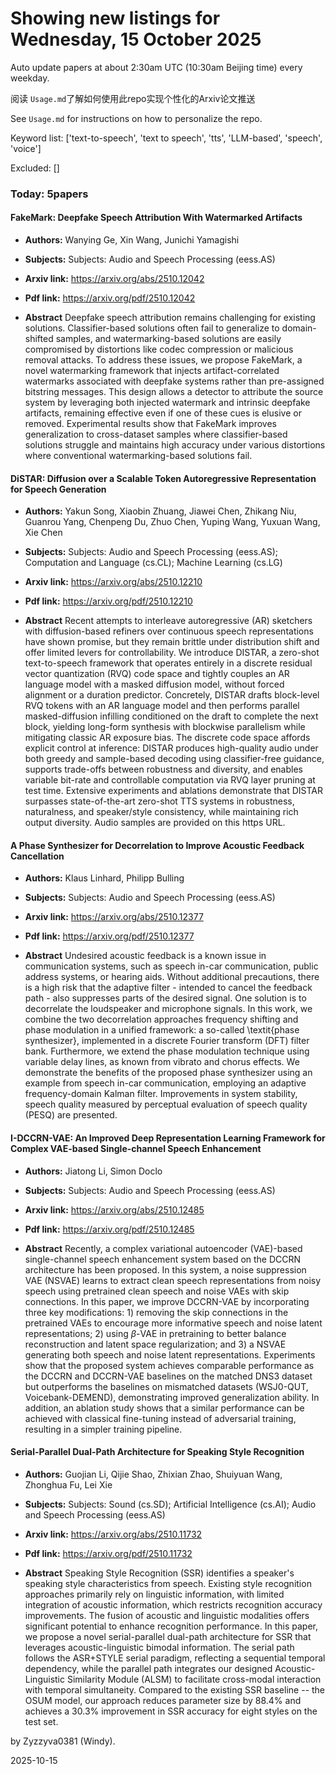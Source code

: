 # Showing new listings for Wednesday, 15 October 2025
Auto update papers at about 2:30am UTC (10:30am Beijing time) every weekday.


阅读 `Usage.md`了解如何使用此repo实现个性化的Arxiv论文推送

See `Usage.md` for instructions on how to personalize the repo. 


Keyword list: ['text-to-speech', 'text to speech', 'tts', 'LLM-based', 'speech', 'voice']


Excluded: []


### Today: 5papers 
#### FakeMark: Deepfake Speech Attribution With Watermarked Artifacts
 - **Authors:** Wanying Ge, Xin Wang, Junichi Yamagishi
 - **Subjects:** Subjects:
Audio and Speech Processing (eess.AS)
 - **Arxiv link:** https://arxiv.org/abs/2510.12042

 - **Pdf link:** https://arxiv.org/pdf/2510.12042

 - **Abstract**
 Deepfake speech attribution remains challenging for existing solutions. Classifier-based solutions often fail to generalize to domain-shifted samples, and watermarking-based solutions are easily compromised by distortions like codec compression or malicious removal attacks. To address these issues, we propose FakeMark, a novel watermarking framework that injects artifact-correlated watermarks associated with deepfake systems rather than pre-assigned bitstring messages. This design allows a detector to attribute the source system by leveraging both injected watermark and intrinsic deepfake artifacts, remaining effective even if one of these cues is elusive or removed. Experimental results show that FakeMark improves generalization to cross-dataset samples where classifier-based solutions struggle and maintains high accuracy under various distortions where conventional watermarking-based solutions fail.
#### DiSTAR: Diffusion over a Scalable Token Autoregressive Representation for Speech Generation
 - **Authors:** Yakun Song, Xiaobin Zhuang, Jiawei Chen, Zhikang Niu, Guanrou Yang, Chenpeng Du, Zhuo Chen, Yuping Wang, Yuxuan Wang, Xie Chen
 - **Subjects:** Subjects:
Audio and Speech Processing (eess.AS); Computation and Language (cs.CL); Machine Learning (cs.LG)
 - **Arxiv link:** https://arxiv.org/abs/2510.12210

 - **Pdf link:** https://arxiv.org/pdf/2510.12210

 - **Abstract**
 Recent attempts to interleave autoregressive (AR) sketchers with diffusion-based refiners over continuous speech representations have shown promise, but they remain brittle under distribution shift and offer limited levers for controllability. We introduce DISTAR, a zero-shot text-to-speech framework that operates entirely in a discrete residual vector quantization (RVQ) code space and tightly couples an AR language model with a masked diffusion model, without forced alignment or a duration predictor. Concretely, DISTAR drafts block-level RVQ tokens with an AR language model and then performs parallel masked-diffusion infilling conditioned on the draft to complete the next block, yielding long-form synthesis with blockwise parallelism while mitigating classic AR exposure bias. The discrete code space affords explicit control at inference: DISTAR produces high-quality audio under both greedy and sample-based decoding using classifier-free guidance, supports trade-offs between robustness and diversity, and enables variable bit-rate and controllable computation via RVQ layer pruning at test time. Extensive experiments and ablations demonstrate that DISTAR surpasses state-of-the-art zero-shot TTS systems in robustness, naturalness, and speaker/style consistency, while maintaining rich output diversity. Audio samples are provided on this https URL.
#### A Phase Synthesizer for Decorrelation to Improve Acoustic Feedback Cancellation
 - **Authors:** Klaus Linhard, Philipp Bulling
 - **Subjects:** Subjects:
Audio and Speech Processing (eess.AS)
 - **Arxiv link:** https://arxiv.org/abs/2510.12377

 - **Pdf link:** https://arxiv.org/pdf/2510.12377

 - **Abstract**
 Undesired acoustic feedback is a known issue in communication systems, such as speech in-car communication, public address systems, or hearing aids. Without additional precautions, there is a high risk that the adaptive filter - intended to cancel the feedback path - also suppresses parts of the desired signal. One solution is to decorrelate the loudspeaker and microphone signals. In this work, we combine the two decorrelation approaches frequency shifting and phase modulation in a unified framework: a so-called \textit{phase synthesizer}, implemented in a discrete Fourier transform (DFT) filter bank. Furthermore, we extend the phase modulation technique using variable delay lines, as known from vibrato and chorus effects. We demonstrate the benefits of the proposed phase synthesizer using an example from speech in-car communication, employing an adaptive frequency-domain Kalman filter. Improvements in system stability, speech quality measured by perceptual evaluation of speech quality (PESQ) are presented.
#### I-DCCRN-VAE: An Improved Deep Representation Learning Framework for Complex VAE-based Single-channel Speech Enhancement
 - **Authors:** Jiatong Li, Simon Doclo
 - **Subjects:** Subjects:
Audio and Speech Processing (eess.AS)
 - **Arxiv link:** https://arxiv.org/abs/2510.12485

 - **Pdf link:** https://arxiv.org/pdf/2510.12485

 - **Abstract**
 Recently, a complex variational autoencoder (VAE)-based single-channel speech enhancement system based on the DCCRN architecture has been proposed. In this system, a noise suppression VAE (NSVAE) learns to extract clean speech representations from noisy speech using pretrained clean speech and noise VAEs with skip connections. In this paper, we improve DCCRN-VAE by incorporating three key modifications: 1) removing the skip connections in the pretrained VAEs to encourage more informative speech and noise latent representations; 2) using $\beta$-VAE in pretraining to better balance reconstruction and latent space regularization; and 3) a NSVAE generating both speech and noise latent representations. Experiments show that the proposed system achieves comparable performance as the DCCRN and DCCRN-VAE baselines on the matched DNS3 dataset but outperforms the baselines on mismatched datasets (WSJ0-QUT, Voicebank-DEMEND), demonstrating improved generalization ability. In addition, an ablation study shows that a similar performance can be achieved with classical fine-tuning instead of adversarial training, resulting in a simpler training pipeline.
#### Serial-Parallel Dual-Path Architecture for Speaking Style Recognition
 - **Authors:** Guojian Li, Qijie Shao, Zhixian Zhao, Shuiyuan Wang, Zhonghua Fu, Lei Xie
 - **Subjects:** Subjects:
Sound (cs.SD); Artificial Intelligence (cs.AI); Audio and Speech Processing (eess.AS)
 - **Arxiv link:** https://arxiv.org/abs/2510.11732

 - **Pdf link:** https://arxiv.org/pdf/2510.11732

 - **Abstract**
 Speaking Style Recognition (SSR) identifies a speaker's speaking style characteristics from speech. Existing style recognition approaches primarily rely on linguistic information, with limited integration of acoustic information, which restricts recognition accuracy improvements. The fusion of acoustic and linguistic modalities offers significant potential to enhance recognition performance. In this paper, we propose a novel serial-parallel dual-path architecture for SSR that leverages acoustic-linguistic bimodal information. The serial path follows the ASR+STYLE serial paradigm, reflecting a sequential temporal dependency, while the parallel path integrates our designed Acoustic-Linguistic Similarity Module (ALSM) to facilitate cross-modal interaction with temporal simultaneity. Compared to the existing SSR baseline -- the OSUM model, our approach reduces parameter size by 88.4% and achieves a 30.3% improvement in SSR accuracy for eight styles on the test set.


by Zyzzyva0381 (Windy). 


2025-10-15
